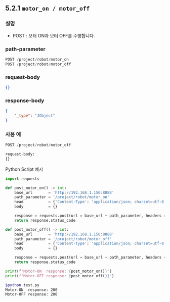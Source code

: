 ﻿## 5.2.1 `motor_on / motor_off`

### 설명

- POST : 모터 ON과 모터 OFF를 수행합니다.

### path-parameter

```python
POST /project/robot/motor_on
POST /project/robot/motor_off
```

### request-body

```json
{}
```

### response-body

```json
{
    "_type": "JObject"
}
```

### 사용 예

```python
POST /project/robot/motor_off

request-body:
{}
```

Python Script 예시

```python
import requests

def post_motor_on() -> int:
    base_url       = 'http://192.168.1.150:8888'
    path_parameter = '/project/robot/motor_on'
    head           = {'Content-Type': 'application/json; charset=utf-8'}
    body           = {}

    response = requests.post(url = base_url + path_parameter, headers = head, json = body)
    return response.status_code

def post_motor_off() -> int:
    base_url       = 'http://192.168.1.150:8888'
    path_parameter = '/project/robot/motor_off'
    head           = {'Content-Type': 'application/json; charset=utf-8'}
    body           = {}

    response = requests.post(url = base_url + path_parameter, headers = head, json = body)
    return response.status_code

print(f"Motor-ON  response: {post_motor_on()}")
print(f"Motor-OFF response: {post_motor_off()}")
```
```sh
$python test.py
Motor-ON  response: 200
Motor-OFF response: 200
```